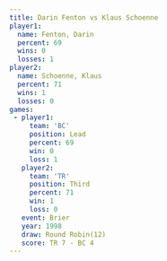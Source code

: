 ```yaml
---
title: Darin Fenton vs Klaus Schoenne
player1:               
  name: Fenton, Darin  
  percent: 69          
  wins: 0              
  losses: 1            
player2:               
  name: Schoenne, Klaus
  percent: 71          
  wins: 1              
  losses: 0            
games:
 - player1:        
     team: 'BC'    
     position: Lead
     percent: 69   
     win: 0        
     loss: 1       
   player2:         
     team: 'TR'     
     position: Third
     percent: 71    
     win: 1         
     loss: 0        
   event: Brier         
   year: 1998           
   draw: Round Robin(12)
   score: TR 7 - BC 4   
---
```

